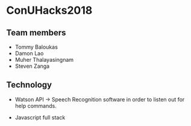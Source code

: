 # ConUHacks2018
## Team members
-	Tommy Baloukas
-	Damon Lao
-	Muher Thalayasingnam
- 	Steven Zanga


## Technology

- Watson API -> Speech Recognition software in order to listen out for help commands.

- Javascript full stack

